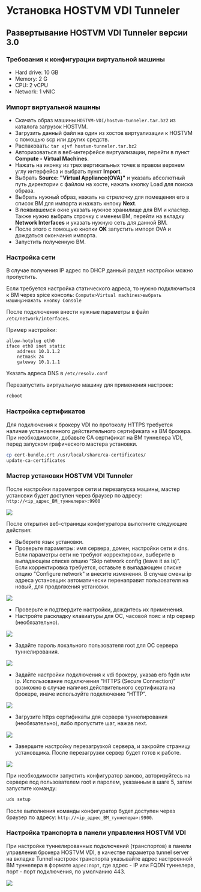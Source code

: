 # Установка HOSTVM VDI Tunneler

## Развертывание HOSTVM VDI Tunneler версии 3.0

### Требования к конфигурации виртуальной машины

* Hard drive: 10 GB
* Memory: 2 G
* CPU: 2 vCPU
* Network: 1 vNIC

### Импорт виртуальной машины

* Скачать образ машины `HOSTVM-VDI/hostvm-tunneler.tar.bz2` из каталога загрузок HOSTVM.
* Загрузить данный файл на один из хостов виртуализации к HOSTVM с помощью scp или других средств.
* Распаковать: `tar xjvf hostvm-tunneler.tar.bz2`&#x20;
* Авторизоваться в веб-интерфейсе виртуализации, перейти в пункт **Compute - Virtual Machines**.
* Нажать на иконку из трех вертикальных точек в правом верхнем углу интерфейса и выбрать пункт **Import**.
* Выбрать **Source: "Virtual Appliance(OVA)"** и указать абсолютный путь директории с файлом на хосте, нажать кнопку Load для поиска образа.
* Выбрать нужный образ, нажать на стрелочку для помещения его в список ВМ для импорта и нажать кнпоку **Next**.
* В появившемся окне указать нужное хранилище для ВМ и кластер. Также нужно выбрать строчку с именем ВМ, перейти на вкладку **Network Interfaces** и указать нужную сеть для данной ВМ.
* После этого с помощью кнопки **OK** запустить импорт OVA и дождаться окончания импорта.
* Запустить полученную ВМ.

### Настройка сети

В случае получения IP адрес по DHCP данный раздел настройки можно пропустить.

Если требуется настройка статического адреса, то нужно подключиться к ВМ через spice консоль: `Compute>Virtual machines>выбрать машину>нажать кнопку Console`

После подключения внести нужные параметры в файл `/etc/network/interfaces`.

Пример настройки:

```
allow-hotplug eth0
iface eth0 inet static
    address 10.1.1.2
    netmask 24
    gateway 10.1.1.1
```

Указать адреса DNS в `/etc/resolv.conf`

Перезапустить виртуальную машину для применения настроек:

```bash
reboot
```

### Настройка сертификатов

Для подключения к брокеру VDI по протоколу HTTPS требуется наличие установленного действительного сертификата на ВМ брокера. При необходимости, добавьте CA сертификат на ВМ туннелера VDI, перед запуском графического мастера установки.

```bash
cp cert-bundle.crt /usr/local/share/ca-certificates/
update-ca-certificates
```

### Мастер установки HOSTVM VDI Tunneler

После настройки параметров сети и перезапуска машины, мастер установки будет доступен через браузер по адресу: `http://<ip_адрес_ВМ_туннелера>:9900`

![](<../../.gitbook/assets/image (51).png>)

После открытия веб-страницы конфигуратора выполните следующие действия:

* Выберите язык установки.
* Проверьте параметры: имя сервера, домен, настройки сети и dns.\
  Если параметры сети не требуют корректировки, выберите в выпадающем списке опцию “Skip network config (leave it as is)”.\
  Если корректировка требуется, оставьте в выпадающем списке опцию "Configure network" и внесите изменения. В случае смены ip адреса установщик автоматически перенаправит пользователя на новый, для продолжения установки.

![](<../../.gitbook/assets/image (47).png>)

* Проверьте и подтвердите настройки, дождитесь их применения.
* Настройте раскладку клавиатуры для ОС, часовой пояс и ntp сервер (необязательно).

![](<../../.gitbook/assets/image (45).png>)

* Задайте пароль локального пользователя root для ОС сервера туннелирования.

![](<../../.gitbook/assets/image (34).png>)

* Задайте настройки подключения к vdi брокеру, указав его fqdn или ip. Использование подключения "HTTPS (Secure Connection)” возможно в случае наличия действительного сертификата на брокере, иначе используйте подключение “HTTP”.

![](<../../.gitbook/assets/image (41).png>)

* Загрузите https сертификаты для сервера туннелирования (необязательно), либо пропустите шаг, нажав next.

![](<../../.gitbook/assets/image (44).png>)

* Завершите настройку перезагрузкой сервера, и закройте страницу установщика. После перезагрузки сервер будет готов к работе.

![](<../../.gitbook/assets/image (42).png>)

При необходимости запустить конфигуратор заново, авторизуйтесь на сервере под пользователем root и паролем, указанным в шаге 5, затем запустите команду:

```bash
uds setup
```

После выполнения команды конфигуратор будет доступен через браузер по адресу: `http://<ip_адрес_ВМ_туннелера>:9900`.

### Настройка транспорта в панели управления HOSTVM VDI

При настройке туннелированных подключений (транспортов) в панели управления брокера HOSTVM VDI, в качестве параметра tunnel server на вкладке Tunnel настроек транспорта указывайте адрес настроенной ВМ туннелера в формате `адрес:порт`, где адрес - IP или FQDN туннелера, порт - порт подключения, по умолчанию 443.

![](<../../.gitbook/assets/image (46).png>)
